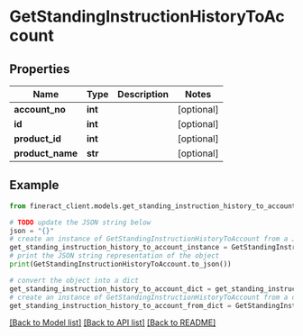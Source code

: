 # GetStandingInstructionHistoryToAccount


## Properties

Name | Type | Description | Notes
------------ | ------------- | ------------- | -------------
**account_no** | **int** |  | [optional] 
**id** | **int** |  | [optional] 
**product_id** | **int** |  | [optional] 
**product_name** | **str** |  | [optional] 

## Example

```python
from fineract_client.models.get_standing_instruction_history_to_account import GetStandingInstructionHistoryToAccount

# TODO update the JSON string below
json = "{}"
# create an instance of GetStandingInstructionHistoryToAccount from a JSON string
get_standing_instruction_history_to_account_instance = GetStandingInstructionHistoryToAccount.from_json(json)
# print the JSON string representation of the object
print(GetStandingInstructionHistoryToAccount.to_json())

# convert the object into a dict
get_standing_instruction_history_to_account_dict = get_standing_instruction_history_to_account_instance.to_dict()
# create an instance of GetStandingInstructionHistoryToAccount from a dict
get_standing_instruction_history_to_account_from_dict = GetStandingInstructionHistoryToAccount.from_dict(get_standing_instruction_history_to_account_dict)
```
[[Back to Model list]](../README.md#documentation-for-models) [[Back to API list]](../README.md#documentation-for-api-endpoints) [[Back to README]](../README.md)


